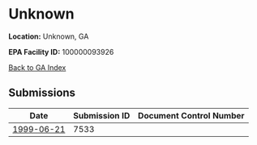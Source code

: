 # Unknown

**Location:** Unknown, GA

**EPA Facility ID:** 100000093926

[Back to GA Index](../../index.md)

## Submissions

| Date | Submission ID | Document Control Number |
|------|--------------|-------------------------|
| [1999-06-21](submissions/7533.md) | 7533 |  |
